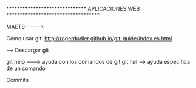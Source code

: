 ****************************** APLICACIONES WEB ***********************************


MAETS----->




Como usar git:  http://rogerdudler.github.io/git-guide/index.es.html

--> Descargar git

git help ---> ayuda con los comandos de git
git hel <comando> --> ayuda especifica de un comando


Commits
